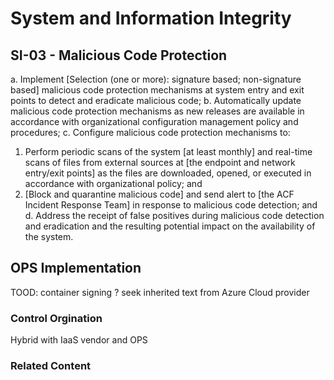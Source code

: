 # System and Information Integrity
## SI-03 - Malicious Code Protection

a. Implement [Selection (one or more): signature based; non-signature based] malicious code protection mechanisms at system entry and exit points to detect and eradicate malicious code;
b. Automatically update malicious code protection mechanisms as new releases are available in accordance with organizational configuration management policy and procedures;
c. Configure malicious code protection mechanisms to:
1. Perform periodic scans of the system [at least monthly] and real-time scans of files from external sources at [the endpoint and network entry/exit points] as the files are downloaded, opened, or executed in accordance with organizational policy; and
2. [Block and quarantine malicious code] and send alert to [the ACF Incident Response Team] in response to malicious code detection; and
d. Address the receipt of false positives during malicious code detection and eradication and the resulting potential impact on the availability of the system.

## OPS Implementation

TOOD: container signing ? seek inherited text from Azure Cloud provider

### Control Orgination

Hybrid with IaaS vendor and OPS

### Related Content
